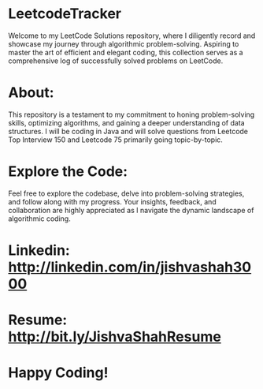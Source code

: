 # LeetcodeTracker
Welcome to my LeetCode Solutions repository, where I diligently record and showcase my journey through algorithmic problem-solving. Aspiring to master the art of efficient and elegant coding, this collection serves as a comprehensive log of successfully solved problems on LeetCode.

# About:
This repository is a testament to my commitment to honing problem-solving skills, optimizing algorithms, and gaining a deeper understanding of data structures. I will be coding in Java and will solve questions from 
Leetcode Top Interview 150 and Leetcode 75 primarily going topic-by-topic.

# Explore the Code:
Feel free to explore the codebase, delve into problem-solving strategies, and follow along with my progress. Your insights, feedback, and collaboration are highly appreciated as I navigate the dynamic landscape of algorithmic coding.

# Linkedin: http://linkedin.com/in/jishvashah3000
# Resume: http://bit.ly/JishvaShahResume

# Happy Coding!
